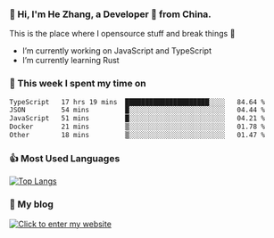### 👋 Hi, I'm He Zhang, a Developer 🚀 from China.

This is the place where I opensource stuff and break things :rofl:

- I’m currently working on JavaScript and TypeScript
- I’m currently learning Rust

### 💪 This week I spent my time on 
<!--START_SECTION:waka-->

```txt
TypeScript   17 hrs 19 mins  █████████████████████░░░░   84.64 %
JSON         54 mins         █░░░░░░░░░░░░░░░░░░░░░░░░   04.44 %
JavaScript   51 mins         █░░░░░░░░░░░░░░░░░░░░░░░░   04.21 %
Docker       21 mins         ▒░░░░░░░░░░░░░░░░░░░░░░░░   01.78 %
Other        18 mins         ▒░░░░░░░░░░░░░░░░░░░░░░░░   01.47 %
```

<!--END_SECTION:waka-->

### 👍 Most Used Languages
[![Top Langs](https://github-readme-stats.vercel.app/api/top-langs/?username=zhanghecool&layout=compact)](https://zhanghe.cool)

### 🌈 My blog 
[![Click to enter my website](https://cdn.jsdelivr.net/gh/zhanghecool/assets/images/gif/zhanghecools.gif)](https://zhanghe.cool)
